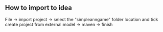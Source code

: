 How to import to idea
---------------------

File -> import project -> select the "simpleanngame" folder location and tick create project from external model -> maven -> finish
